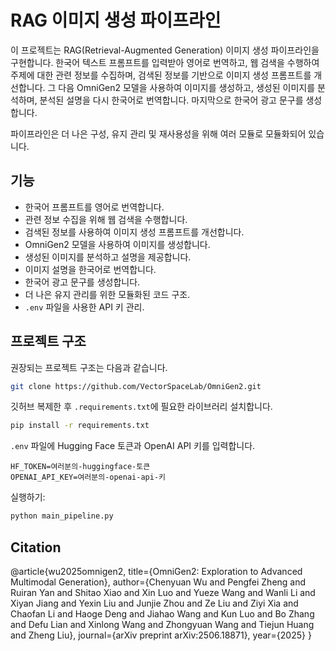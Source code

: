 # RAG 이미지 생성 파이프라인

이 프로젝트는 RAG(Retrieval-Augmented Generation) 이미지 생성 파이프라인을 구현합니다. 한국어 텍스트 프롬프트를 입력받아 영어로 번역하고, 웹 검색을 수행하여 주제에 대한 관련 정보를 수집하며, 검색된 정보를 기반으로 이미지 생성 프롬프트를 개선합니다. 그 다음 OmniGen2 모델을 사용하여 이미지를 생성하고, 생성된 이미지를 분석하며, 분석된 설명을 다시 한국어로 번역합니다. 마지막으로 한국어 광고 문구를 생성합니다.

파이프라인은 더 나은 구성, 유지 관리 및 재사용성을 위해 여러 모듈로 모듈화되어 있습니다.

## 기능

*   한국어 프롬프트를 영어로 번역합니다.
*   관련 정보 수집을 위해 웹 검색을 수행합니다.
*   검색된 정보를 사용하여 이미지 생성 프롬프트를 개선합니다.
*   OmniGen2 모델을 사용하여 이미지를 생성합니다.
*   생성된 이미지를 분석하고 설명을 제공합니다.
*   이미지 설명을 한국어로 번역합니다.
*   한국어 광고 문구를 생성합니다.
*   더 나은 유지 관리를 위한 모듈화된 코드 구조.
*   `.env` 파일을 사용한 API 키 관리.

## 프로젝트 구조

권장되는 프로젝트 구조는 다음과 같습니다.

```bash 
git clone https://github.com/VectorSpaceLab/OmniGen2.git
```
깃허브 복제한 후 `.requirements.txt`에 필요한 라이브러리 설치합니다.
```bash
pip install -r requirements.txt
```

`.env` 파일에 Hugging Face 토큰과 OpenAI API 키를 입력합니다.
```env
HF_TOKEN=여러분의-huggingface-토큰 
OPENAI_API_KEY=여러분의-openai-api-키
```

실행하기:
```bash
python main_pipeline.py
```
## Citation
@article{wu2025omnigen2,
  title={OmniGen2: Exploration to Advanced Multimodal Generation},
  author={Chenyuan Wu and Pengfei Zheng and Ruiran Yan and Shitao Xiao and Xin Luo and Yueze Wang and Wanli Li and Xiyan Jiang and Yexin Liu and Junjie Zhou and Ze Liu and Ziyi Xia and Chaofan Li and Haoge Deng and Jiahao Wang and Kun Luo and Bo Zhang and Defu Lian and Xinlong Wang and Zhongyuan Wang and Tiejun Huang and Zheng Liu},
  journal={arXiv preprint arXiv:2506.18871},
  year={2025}
}